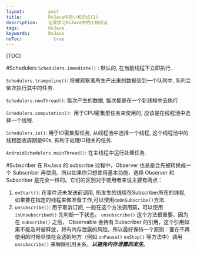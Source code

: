 ```yaml
---
layout:         post
title:          RxJava中的小知识点(1)
description:    记录学习RxJava中的小知识点
tags:           RxJava
keywords:       RxJava
noToc: 			  true
---
```


[TOC]

#Schedulers
`Schedulers.immediate()` : 默认的, 在当前线程下立即执行.

`Schedulers.trampoline()`: 将被观察者所生产出来的数据丢到一个队列中, 队列会依次执行其中的任务.

`Schedulers.newThread()`: 每次产生的数据, 每次都是在一个新线程中去执行

`Schedulers.computation()`:  用于CPU密集型任务来使用的, 应该是在线程池中选择一个线程.

`Schedulers.io()`: 用于IO密集型任务, 从线程池中选择一个线程, 这个线程池中的线程回收周期是60s, 有利于处理IO相关的任务.

`AndroidSchedulers.mainThread()`: 在主线程中运行处理任务.

#Subscriber
在 RxJava 的 subscribe 过程中，Observer 也总是会先被转换成一个 Subscriber 再使用。所以如果你只想使用基本功能，选择 Observer 和 Subscriber 是完全一样的。它们的区别对于使用者来说主要有两点：

1. `onStart()`: 在事件还未发送前调用, 所发生的线程在Subscriber所在的线程, 如果要在指定的线程来做准备工作,可以使用`doOnSubscribe()`方法.
2. `unsubscribe()`: 用于取消订阅, 一般在这个方法调用前，可以使用 `isUnsubscribed()` 先判断一下状态。 `unsubscribe()` 这个方法很重要，因为在 `subscribe()` 之后， Observable 会持有 Subscriber 的引用，这个引用如果不能及时被释放，将有内存泄露的风险。所以最好保持一个原则：要在不再使用的时候尽快在合适的地方（例如 `onPause()` `onStop()` 等方法中）调用 `unsubscribe()` 来解除引用关系，***以避免内存泄露的发生***。

